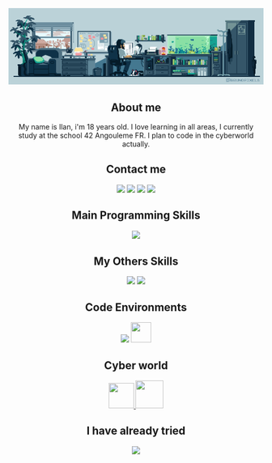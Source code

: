 ![Banner](banner.gif)

<h2 align="center">About me</h2>

<p align="center">
  My name is Ilan, i'm 18 years old. I love learning in all areas, I currently study at the school 42 Angouleme FR.
  I plan to code in the cyberworld actually.
</p>

<h2 align="center">Contact me</h2>
<p align="center">
  <a href="www.linkedin.com/in/ilan-nowak-glandier"><img src="https://skillicons.dev/icons?i=linkedin"/></a>
  <a href="https://www.instagram.com/ilan_ng23"><img src="https://skillicons.dev/icons?i=instagram"/></a>
  <a href="https://www.instagram.com/ilan_ng23"><img src="https://skillicons.dev/icons?i=discord"/></a>
  <a href="https://www.instagram.com/ilan_ng23"><img src="https://skillicons.dev/icons?i=gmail"/></a>
</p>

<h2 align="center">Main Programming Skills</h2>
<p align="center">
  <a>
    <img src="https://skillicons.dev/icons?i=c,cpp"/>
  </a>
</p>

<h2 align="center">My Others Skills</h2>
<p align="center">
  <a>
    <img src="https://skillicons.dev/icons?i=ts,js,html,css,tailwind,py,docker" height="60"/>
    <img src="https://user-images.githubusercontent.com/103866722/177873824-ac727cae-29d5-406d-87de-93bb2bf21f02.png" height="60"/>
  </a>
</p>

<h2 align="center">Code Environments</h2>
<p align="center">
  <a>
    <img src="https://skillicons.dev/icons?i=vscode,vim,linux,ubuntu,github,git,bash"/>
    <img src="https://upload.wikimedia.org/wikipedia/commons/thumb/f/ff/VirtualBox_2024_Logo.svg/1200px-VirtualBox_2024_Logo.svg.png" width="40" height="40"/>
  </a>
</p>

<h2 align="center">Cyber world</h2>
<p align="center">
  <a href="https://www.root-me.org/Cimeci"> <img src="https://shop.root-me.org/cdn/shop/files/image.png?v=1686868887&width=600" width="50" height="50"/> </a>
  <a href="https://www.hackthebox.com"> <img src="https://avatars.githubusercontent.com/u/31746234?s=200&v=4" width="55" height="55"/> </a>
</p>

<h2 align="center">I have already tried</h2>
<p align="center">
  <a>
    <img src="https://skillicons.dev/icons?i=arduino,blender,unreal"/>
  </a>
</p>
